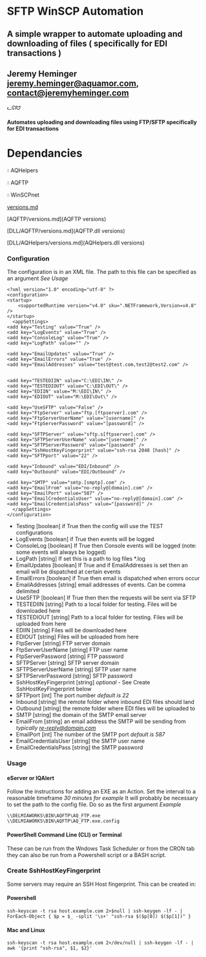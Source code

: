 
# SFTP WinSCP Automation

## A simple wrapper to automate uploading and downloading of files ( specifically for EDI transactions )

## Jeremy Heminger <jeremy.heminger@aquamor.com>, <contact@jeremyheminger.com>

  

ᓚᘏᗢ

#### Automates uploading and downloading files using FTP/SFTP specifically for EDI transactions

# Dependancies

💧 AQHelpers

💧 AQFTP

💧 WinSCPnet

  

[versions.md](versions)

[AQFTP/versions.md](AQFTP versions)

[DLL/AQFTP/versions.md](AQFTP.dll versions)

[DLL/AQHelpers/versions.md](AQHelpers.dll versions)

### Configuration

The configuration is in an XML file. The path to this file can be specified as an argument *See Usage*

    <?xml version="1.0" encoding="utf-8" ?>
	<configuration>
    <startup> 
        <supportedRuntime version="v4.0" sku=".NETFramework,Version=v4.8" />
    </startup>
	  <appSettings>
    <add key="Testing" value="True" />
    <add key="LogEvents" value="True" />
    <add key="ConsoleLog" value="True" />
    <add key="LogPath" value="" />
    
    <add key="EmailUpdates" value="True" />
    <add key="EmailErrors" value="True" />
    <add key="EmailAddresses" value="test@test.com,test2@test2.com" />
    
    
    <add key="TESTEDIIN" value="C:\EDI\IN\" />
    <add key="TESTEDIOUT" value="C:\EDI\OUT\" />
    <add key="EDIIN" value="M:\EDI\IN\" />
    <add key="EDIOUT" value="M:\EDI\Out\" />

    <add key="UseSFTP" value="False" />
    <add key="FtpServer" value="ftp.[ftpserver].com" />
    <add key="FtpServerUserName" value="[username]" />
    <add key="FtpServerPassword" value="[password]" />
    
    <add key="SFTPServer" value="sftp.s[ftpserver].com" />
    <add key="SFTPServerUserName" value="[username]" />
    <add key="SFTPServerPassword" value="[password" />
    <add key="SshHostKeyFingerprint" value="ssh-rsa 2048 [hash]" />
    <add key="SFTPport" value="22" />

    <add key="Inbound" value="EDI/Inbound" />
    <add key="Outbound" value="EDI/Outbound" />

    <add key="SMTP" value="smtp.[smptp].com" />
    <add key="EmailFrom" value="no-reply@[domain].com" />
    <add key="EmailPort" value="587" />
    <add key="EmailCredentialsUser" value="no-reply@[domain].com" />
    <add key="EmailCredentialsPass" value="[password]" />
	  </appSettings>
	</configuration>

 - Testing [boolean] if True then the config will use the TEST configurations
 - LogEvents [boolean] if True then events will be logged
 - ConsoleLog [boolean] If True then Console events will be logged (note: some events will always be logged)
 - LogPath [string] If set this is a path to log files *.log
 - EmailUpdates [boolean] If True and if EmailAddresses is set then an email will be dispatched at certain events
 - EmailErrors [boolean] if True then email is dispatched when errors occur
 - EmailAddresses [string] email addresses of events. Can be comma delimited
 - UseSFTP [boolean] If True then then the requests will be sent via SFTP
 - TESTEDIIN [string] Path to a local folder for testing. Files will be downloaded here
 - TESTEDIOUT [string] Path to a local folder for testing. Files will be uploaded from here
 - EDIIN [string] Files will be downloaded here
 - EDIOUT [string] Files will be uploaded from here
 - FtpServer [string] FTP server domain
 - FtpServerUserName [string] FTP user name
 - FtpServerPassword [string] FTP password
 - SFTPServer [string]  SFTP server domain
 - SFTPServerUserName [string] SFTP user name
 - SFTPServerPassword [string] SFTP password
 - SshHostKeyFingerprint [string] *optional* - See Create SshHostKeyFingerprint  below
 - SFTPport [int] The port number *default is 22*
 - Inbound [string] the remote folder where inbound EDI files should land
 - Outbound [string] the remote folder where EDI files will be uploaded to
 - SMTP [string] the domain of the SMTP email server
 - EmailFrom [string] an email address the SMTP will be sending from *typically re-reply@domain.com*
 - EmailPort [int] The number of the SMTP port *default is 587*
 - EmailCredentialsUser [string] the SMTP user name
 - EmailCredentialsPass [string] the SMTP password

### Usage
#### eServer or IQAlert
Follow the instructions for adding an EXE as an Action.
Set the interval to a reasonable timeframe *30 minutes for example*
It will probably be necessary to set the path to the config file. Do so as the first argument 
*Example*

    \\DELMIAWORKS\BIN\AQFTP\AQ_FTP.exe \\DELMIAWORKS\BIN\AQFTP\AQ_FTP.exe.config

#### PowerShell Command Line (CLI) or Terminal
These can be run from the Wndows Task Scheduler or from the CRON tab they can also be run from a Powershell script or a BASH script.

### Create SshHostKeyFingerprint  
Some servers may require an SSH Host fingerprint. This can be created in:
#### Powershell

    ssh-keyscan -t rsa host.example.com 2>$null | ssh-keygen -lf - | ForEach-Object { $p = $_ -split '\s+' "ssh-rsa $($p[0]) $($p[1])" }

#### Mac and Linux

    ssh-keyscan -t rsa host.example.com 2>/dev/null | ssh-keygen -lf - | awk '{print "ssh-rsa", $1, $2}'
